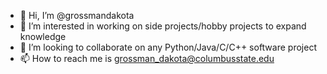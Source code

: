 - 👋 Hi, I’m @grossmandakota
- 👀 I’m interested in working on side projects/hobby projects to expand knowledge
- 💞️ I’m looking to collaborate on any Python/Java/C/C++ software project
- 📫 How to reach me is grossman_dakota@columbusstate.edu

<!---
grossmandakota/grossmandakota is a ✨ special ✨ repository because its `README.md` (this file) appears on your GitHub profile.
You can click the Preview link to take a look at your changes.
--->

